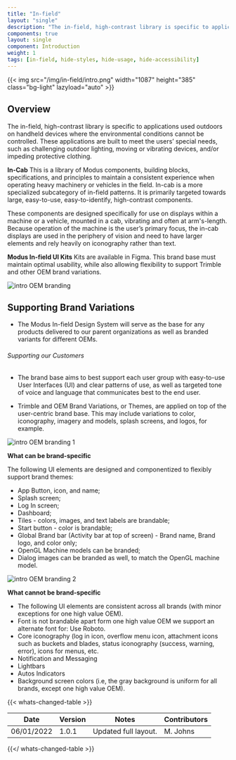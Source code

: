 ```yaml
---
title: "In-field"
layout: "single"
description: "The in-field, high-contrast library is specific to applications used outdoors."
components: true
layout: single
component: Introduction
weight: 1
tags: [in-field, hide-styles, hide-usage, hide-accessibility]
---
```


<style>
header .nav-item {
  display: none !important;
}
article .nav-tabs {
  display: none !important;
  opacity: 0;
}
</style>

{{< img src="/img/in-field/intro.png" width="1087" height="385" class="bg-light" lazyload="auto" >}}

## Overview

The in-field, high-contrast library is specific to applications used outdoors on handheld devices where the environmental conditions cannot be controlled. These applications are built to meet the users’ special needs, such as challenging outdoor lighting, moving or vibrating devices, and/or impeding protective clothing.

**In-Cab**
This is a library of Modus components, building blocks, specifications, and principles to maintain a consistent experience when operating heavy machinery or vehicles in the field. In-cab is a more specialized subcategory of in-field patterns. It is primarily targeted towards large, easy-to-use, easy-to-identify, high-contrast components.

These components are designed specifically for use on displays within a machine or a vehicle, mounted in a cab, vibrating and often at arm's-length. Because operation of the machine is the user’s primary focus, the in-cab displays are used in the periphery of vision and need to have larger elements and rely heavily on iconography rather than text.

**Modus In-field UI Kits**
Kits are available in Figma. This brand base must maintain optimal usability, while also allowing flexibility to support Trimble and other OEM brand variations.

![intro OEM branding](/img/in-field/intro-oem-branding.png)

## Supporting Brand Variations

- The Modus In-field Design System will serve as the base for any products delivered to our parent organizations as well as branded variants for different OEMs.

###### Supporting our Customers

- The brand base aims to best support each user group with easy-to-use User Interfaces (UI) and clear patterns of use, as well as targeted tone of voice and language that communicates best to the end user.

- Trimble and OEM Brand Variations, or Themes, are applied on top of the user-centric brand base. This may include variations to color, iconography, imagery and models, splash screens, and logos, for example.

![intro OEM branding 1](/img/in-field/intro-oem-branding-1.png)

**What can be brand-specific**

The following UI elements are designed and componentized to flexibly support brand themes:

- App Button, icon, and name;
- Splash screen;
- Log In screen;
- Dashboard;
- Tiles - colors, images, and text labels are brandable;
- Start button - color is brandable;
- Global Brand bar (Activity bar at top of screen) - Brand name, Brand logo, and color only;
- OpenGL Machine models can be branded;
- Dialog images can be branded as well, to match the OpenGL machine model.

![intro OEM branding 2](/img/in-field/intro-oem-branding-2.png)

**What cannot be brand-specific**

- The following UI elements are consistent across all brands (with minor exceptions for one high value OEM).
- Font is not brandable apart form one high value OEM we support an alternate font for: Use Roboto.
- Core iconography (log in icon, overflow menu icon, attachment icons such as buckets and blades, status iconography (success, warning, error), icons for menus, etc.
- Notification and Messaging
- Lightbars
- Autos Indicators
- Background screen colors (i.e, the gray background is uniform for all brands, except one high value OEM).

{{< whats-changed-table >}}

| Date       | Version | Notes                | Contributors |
| ---------- | ------- | -------------------- | ------------ |
| 06/01/2022 | 1.0.1   | Updated full layout. | M. Johns     |

{{</ whats-changed-table >}}
